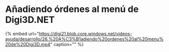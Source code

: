 # Añadiendo órdenes al menú de Digi3D.NET

{% embed url="https://digi21.blob.core.windows.net/videos-ayuda/desarrollo/26.%20A%C3%B1adiendo%20ordenes%20al%20menu%20de%20Digi3D.mp4" caption="" %}

